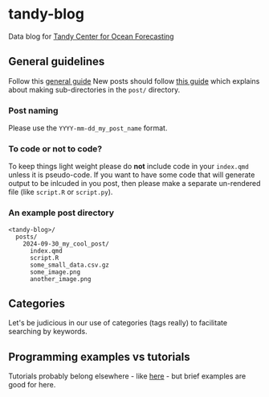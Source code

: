 # tandy-blog
Data blog for [Tandy Center for Ocean Forecasting](https://www.bigelow.org/services/ocean-forecasting/)

## General guidelines

Follow this [general guide](https://quarto.org/docs/websites/website-blog.html)  New posts should follow [this guide](https://quarto.org/docs/websites/website-blog.html) which explains about making sub-directories in the `post/` directory. 

### Post naming

Please use the `YYYY-mm-dd_my_post_name` format.

### To code or not to code?

To keep things light weight please do **not** include code in your `index.qmd` unless it is pseudo-code.  If you want to have some code that will generate output to be inlcuded in you post, then please make a separate un-rendered file (like `script.R` or `script.py`).


### An example post directory

```
<tandy-blog>/
  posts/
    2024-09-30_my_cool_post/
      index.qmd   
      script.R
      some_small_data.csv.gz
      some_image.png
      another_image.png
```


## Categories

Let's be judicious in our use of categories (tags really) to facilitate searching by keywords. 


## Programming examples vs tutorials

Tutorials probably belong elsewhere - like [here](https://github.com/BigelowLab/handytandy) - but brief examples are good for here. 
